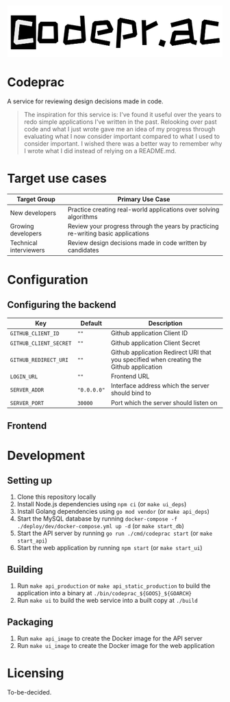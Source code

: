 <center>
  <img alt="Codeprac" src="assets/images/logo-light-bg-1000.png" />
</center>

# Codeprac

A service for reviewing design decisions made in code.

> The inspiration for this service is: I've found it useful over the years to redo simple applications I've written in the past. Relooking over past code and what I just wrote gave me an idea of my progress through evaluating what I now consider important compared to what I used to consider important. I wished there was a better way to remember why I wrote what I did instead of relying on a README.md.

# Target use cases

| Target Group | Primary Use Case |
| --- | --- |
| New developers | Practice creating real-world applications over solving algorithms |
| Growing developers | Review your progress through the years by practicing re-writing basic applications |
| Technical interviewers | Review design decisions made in code written by candidates |

# Configuration

## Configuring the backend

| Key | Default | Description |
| --- | --- | --- |
| `GITHUB_CLIENT_ID` | `""` | Github application Client ID |
| `GITHUB_CLIENT_SECRET` | `""` | Github application Client Secret |
| `GITHUB_REDIRECT_URI` | `""` | Github application Redirect URI that you specified when creating the Github application |
| `LOGIN_URL` | `""` | Frontend URL |
| `SERVER_ADDR` | `"0.0.0.0"` | Interface address which the server should bind to |
| `SERVER_PORT` | `30000` | Port which the server should listen on |

## Frontend

# Development

## Setting up

1. Clone this repository locally
2. Install Node.js dependencies using `npm ci` (or `make ui_deps`)
3. Install Golang dependencies using `go mod vendor` (or `make api_deps`)
4. Start the MySQL database by running `docker-compose -f ./deploy/dev/docker-compose.yml up -d` (or `make start_db`)
5. Start the API server by running `go run ./cmd/codeprac start` (or `make start_api`)
6. Start the web application by running `npm start` (or `make start_ui`)

## Building

1. Run `make api_production` or `make api_static_production` to build the application into a binary at `./bin/codeprac_${GOOS}_${GOARCH}`
2. Run `make ui` to build the web service into a built copy at `./build`

## Packaging

1. Run `make api_image` to create the Docker image for the API server
2. Run `make ui_image` to create the Docker image for the web application

# Licensing

To-be-decided.

